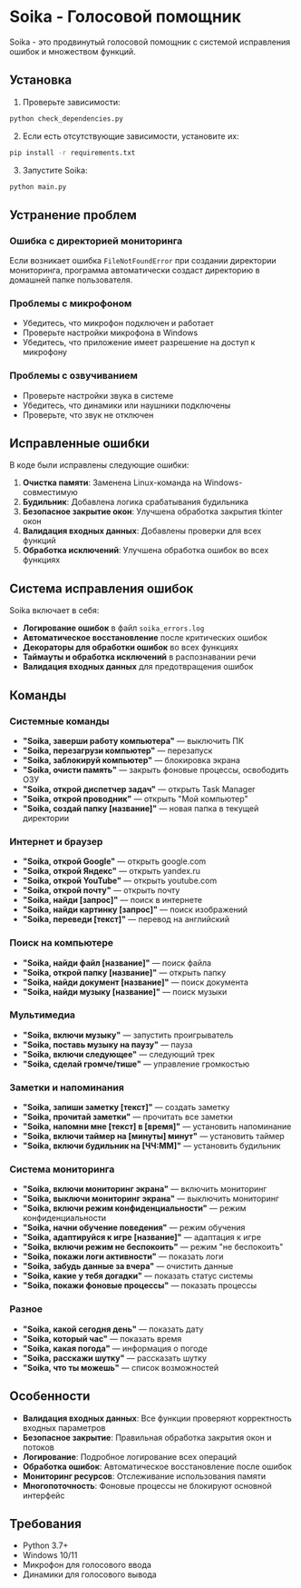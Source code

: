 # Soika - Голосовой помощник

Soika - это продвинутый голосовой помощник с системой исправления ошибок и множеством функций.

## Установка

1. Проверьте зависимости:
```bash
python check_dependencies.py
```

2. Если есть отсутствующие зависимости, установите их:
```bash
pip install -r requirements.txt
```

3. Запустите Soika:
```bash
python main.py
```

## Устранение проблем

### Ошибка с директорией мониторинга
Если возникает ошибка `FileNotFoundError` при создании директории мониторинга, программа автоматически создаст директорию в домашней папке пользователя.

### Проблемы с микрофоном
- Убедитесь, что микрофон подключен и работает
- Проверьте настройки микрофона в Windows
- Убедитесь, что приложение имеет разрешение на доступ к микрофону

### Проблемы с озвучиванием
- Проверьте настройки звука в системе
- Убедитесь, что динамики или наушники подключены
- Проверьте, что звук не отключен

## Исправленные ошибки

В коде были исправлены следующие ошибки:

1. **Очистка памяти**: Заменена Linux-команда на Windows-совместимую
2. **Будильник**: Добавлена логика срабатывания будильника
3. **Безопасное закрытие окон**: Улучшена обработка закрытия tkinter окон
4. **Валидация входных данных**: Добавлены проверки для всех функций
5. **Обработка исключений**: Улучшена обработка ошибок во всех функциях

## Система исправления ошибок

Soika включает в себя:
- **Логирование ошибок** в файл `soika_errors.log`
- **Автоматическое восстановление** после критических ошибок
- **Декораторы для обработки ошибок** во всех функциях
- **Таймауты и обработка исключений** в распознавании речи
- **Валидация входных данных** для предотвращения ошибок

## Команды

### Системные команды
- **"Soika, заверши работу компьютера"** — выключить ПК
- **"Soika, перезагрузи компьютер"** — перезапуск
- **"Soika, заблокируй компьютер"** — блокировка экрана
- **"Soika, очисти память"** — закрыть фоновые процессы, освободить ОЗУ
- **"Soika, открой диспетчер задач"** — открыть Task Manager
- **"Soika, открой проводник"** — открыть "Мой компьютер"
- **"Soika, создай папку [название]"** — новая папка в текущей директории

### Интернет и браузер
- **"Soika, открой Google"** — открыть google.com
- **"Soika, открой Яндекс"** — открыть yandex.ru
- **"Soika, открой YouTube"** — открыть youtube.com
- **"Soika, открой почту"** — открыть почту
- **"Soika, найди [запрос]"** — поиск в интернете
- **"Soika, найди картинку [запрос]"** — поиск изображений
- **"Soika, переведи [текст]"** — перевод на английский

### Поиск на компьютере
- **"Soika, найди файл [название]"** — поиск файла
- **"Soika, открой папку [название]"** — открыть папку
- **"Soika, найди документ [название]"** — поиск документа
- **"Soika, найди музыку [название]"** — поиск музыки

### Мультимедиа
- **"Soika, включи музыку"** — запустить проигрыватель
- **"Soika, поставь музыку на паузу"** — пауза
- **"Soika, включи следующее"** — следующий трек
- **"Soika, сделай громче/тише"** — управление громкостью

### Заметки и напоминания
- **"Soika, запиши заметку [текст]"** — создать заметку
- **"Soika, прочитай заметки"** — прочитать все заметки
- **"Soika, напомни мне [текст] в [время]"** — установить напоминание
- **"Soika, включи таймер на [минуты] минут"** — установить таймер
- **"Soika, включи будильник на [ЧЧ:ММ]"** — установить будильник

### Система мониторинга
- **"Soika, включи мониторинг экрана"** — включить мониторинг
- **"Soika, выключи мониторинг экрана"** — выключить мониторинг
- **"Soika, включи режим конфиденциальности"** — режим конфиденциальности
- **"Soika, начни обучение поведения"** — режим обучения
- **"Soika, адаптируйся к игре [название]"** — адаптация к игре
- **"Soika, включи режим не беспокоить"** — режим "не беспокоить"
- **"Soika, покажи логи активности"** — показать логи
- **"Soika, забудь данные за вчера"** — очистить данные
- **"Soika, какие у тебя догадки"** — показать статус системы
- **"Soika, покажи фоновые процессы"** — показать процессы

### Разное
- **"Soika, какой сегодня день"** — показать дату
- **"Soika, который час"** — показать время
- **"Soika, какая погода"** — информация о погоде
- **"Soika, расскажи шутку"** — рассказать шутку
- **"Soika, что ты можешь"** — список возможностей

## Особенности

- **Валидация входных данных**: Все функции проверяют корректность входных параметров
- **Безопасное закрытие**: Правильная обработка закрытия окон и потоков
- **Логирование**: Подробное логирование всех операций
- **Обработка ошибок**: Автоматическое восстановление после ошибок
- **Мониторинг ресурсов**: Отслеживание использования памяти
- **Многопоточность**: Фоновые процессы не блокируют основной интерфейс

## Требования

- Python 3.7+
- Windows 10/11
- Микрофон для голосового ввода
- Динамики для голосового вывода 